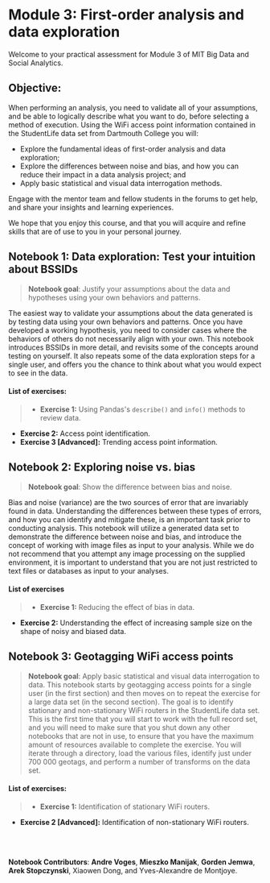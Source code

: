 # Module 3: First-order analysis and data exploration
Welcome to your practical assessment for Module 3 of MIT Big Data and Social Analytics.

## Objective:
When performing an analysis, you need to validate all of your assumptions, and be able to logically describe what you want to do, before selecting a method of execution. Using the WiFi access point information contained in the StudentLife data set from Dartmouth College you will:
- Explore the fundamental ideas of first-order analysis and data exploration;
- Explore the differences between noise and bias, and how you can reduce their impact in a data analysis project; and
- Apply basic statistical and visual data interrogation methods.

Engage with the mentor team and fellow students in the forums to get help, and share your insights and learning experiences.

We hope that you enjoy this course, and that you will acquire and refine skills that are of use to you in your personal journey.

## Notebook 1: Data exploration: Test your intuition about BSSIDs
> **Notebook goal**: Justify your assumptions about the data and hypotheses using your own behaviors and patterns.

The easiest way to validate your assumptions about the data generated is by testing data using your own behaviors and patterns. Once you have developed a working hypothesis, you need to consider cases where the behaviors of others do not necessarily align with your own. This notebook introduces BSSIDs in more detail, and revisits some of the concepts around testing on yourself. It also repeats some of the data exploration steps for a single user, and offers you the chance to think about what you would expect to see in the data.


####  List of exercises:
>   - **Exercise 1:** Using Pandas's ``describe()`` and ``info()`` methods to review data.
  -  **Exercise 2:** Access point identification.
  - **Exercise 3 [Advanced]:** Trending access point information.

## Notebook 2: Exploring noise vs. bias
> **Notebook goal**: Show the difference between bias and noise.

Bias and noise (variance) are the two sources of error that are invariably found in data. Understanding the differences between these types of errors, and how you can identify and mitigate these, is an important task prior to conducting analysis. This notebook will utilize a generated data set to demonstrate the difference between noise and bias, and introduce the concept of working with image files as input to your analysis. While we do not recommend that you attempt any image processing on the supplied environment, it is important to understand that you are not just restricted to text files or databases as input to your analyses.

####  List of exercises
>   - **Exercise 1:** Reducing the effect of bias in data.
  - **Exercise 2:** Understanding the effect of increasing sample size on the shape of noisy and biased data.


## Notebook 3: Geotagging WiFi access points
> **Notebook goal**: Apply basic statistical and visual data interrogation to data.
This notebook starts by geotagging access points for a single user (in the first section) and then moves on to repeat the exercise for a large data set (in the second section). The goal is to identify stationary and non-stationary WiFi routers in the StudentLife data set. This is the first time that you will start to work with the full record set, and you will need to make sure that you shut down any other notebooks that are not in use, to ensure that you have the maximum amount of resources available to complete the exercise. You will iterate through a directory, load the various files, identify just under 700 000 geotags, and perform a number of transforms on the data set.


####  List of exercises:
>   - **Exercise 1:** Identification of stationary WiFi routers.
  - **Exercise 2 [Advanced]:** Identification of non-stationary WiFi routers.

<br></br>

**Notebook Contributors**:
**Andre Voges**, **Mieszko Manijak**, **Gorden Jemwa**, **Arek Stopczynski**, Xiaowen Dong, and Yves-Alexandre de Montjoye.
